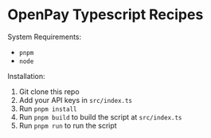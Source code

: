 # OpenPay Typescript Recipes
System Requirements:
- `pnpm`
- `node`

Installation:
1. Git clone this repo
2. Add your API keys in `src/index.ts`
3. Run `pnpm install`
4. Run `pnpm build` to build the script at `src/index.ts`
5. Run `pnpm run` to run the script
